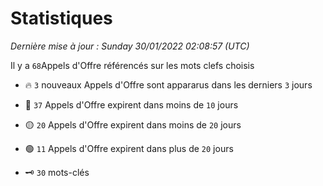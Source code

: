 # Statistiques


_Dernière mise à jour : Sunday 30/01/2022 02:08:57 (UTC)_ 

Il y a `68`Appels d'Offre référencés sur les mots clefs choisis

- 🔥 `3` nouveaux Appels d'Offre sont appararus dans les derniers `3` jours
- 🔴  `37` Appels d'Offre expirent dans moins de `10` jours
- 🟡  `20` Appels d'Offre expirent dans moins de `20` jours
- 🟢  `11` Appels d'Offre expirent dans plus de `20` jours

- 🗝 `30` mots-clés